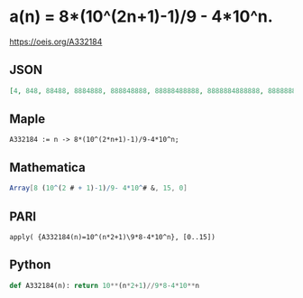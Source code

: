 # a\(n\) \= 8\*\(10^\(2n\+1\)\-1\)/9 \- 4\*10^n\.
https://oeis.org/A332184
## JSON
```JSON
[4, 848, 88488, 8884888, 888848888, 88888488888, 8888884888888, 888888848888888, 88888888488888888, 8888888884888888888, 888888888848888888888, 88888888888488888888888, 8888888888884888888888888, 888888888888848888888888888, 88888888888888488888888888888, 8888888888888884888888888888888]
```
## Maple
```Maple
A332184 := n -> 8*(10^(2*n+1)-1)/9-4*10^n;
```
## Mathematica
```Mathematica
Array[8 (10^(2 # + 1)-1)/9- 4*10^# &, 15, 0]
```
## PARI
```PARI
apply( {A332184(n)=10^(n*2+1)\9*8-4*10^n}, [0..15])
```
## Python
```Python
def A332184(n): return 10**(n*2+1)//9*8-4*10**n
```
